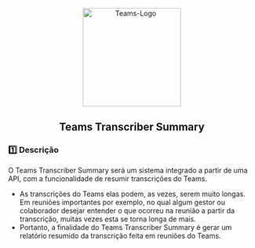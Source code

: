 <div align="center">
    <img align="center" alt="Teams-Logo" height="200" width="200" src="https://logodownload.org/wp-content/uploads/2021/08/microsoft-teams-logo-0.png">
    <h2>Teams Transcriber Summary</h2>
</div>

### 1️⃣ Descrição
O Teams Transcriber Summary será um sistema integrado a partir de uma API, com a funcionalidade de resumir transcrições do Teams. 
- As transcrições do Teams elas podem, as vezes, serem muito longas. Em reuniões importantes por exemplo, no qual algum gestor ou colaborador desejar entender o que ocorreu na reunião a partir da transcrição, muitas vezes esta se torna longa de mais.
- Portanto, a finalidade do Teams Transcriber Summary é gerar um relatório resumido da transcrição feita em reuniões do Teams.